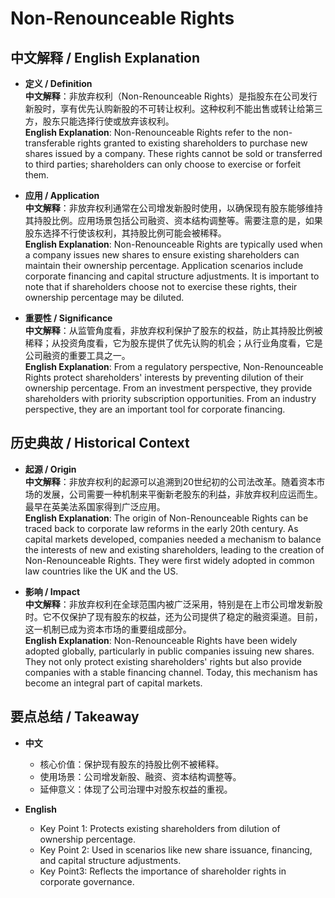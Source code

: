 # Non-Renounceable Rights

## 中文解释 / English Explanation

* **定义 / Definition**  
  **中文解释**：非放弃权利（Non-Renounceable Rights）是指股东在公司发行新股时，享有优先认购新股的不可转让权利。这种权利不能出售或转让给第三方，股东只能选择行使或放弃该权利。  
  **English Explanation**: Non-Renounceable Rights refer to the non-transferable rights granted to existing shareholders to purchase new shares issued by a company. These rights cannot be sold or transferred to third parties; shareholders can only choose to exercise or forfeit them.

* **应用 / Application**  
  **中文解释**：非放弃权利通常在公司增发新股时使用，以确保现有股东能够维持其持股比例。应用场景包括公司融资、资本结构调整等。需要注意的是，如果股东选择不行使该权利，其持股比例可能会被稀释。  
  **English Explanation**: Non-Renounceable Rights are typically used when a company issues new shares to ensure existing shareholders can maintain their ownership percentage. Application scenarios include corporate financing and capital structure adjustments. It is important to note that if shareholders choose not to exercise these rights, their ownership percentage may be diluted.

* **重要性 / Significance**  
  **中文解释**：从监管角度看，非放弃权利保护了股东的权益，防止其持股比例被稀释；从投资角度看，它为股东提供了优先认购的机会；从行业角度看，它是公司融资的重要工具之一。  
  **English Explanation**: From a regulatory perspective, Non-Renounceable Rights protect shareholders' interests by preventing dilution of their ownership percentage. From an investment perspective, they provide shareholders with priority subscription opportunities. From an industry perspective, they are an important tool for corporate financing.

## 历史典故 / Historical Context

* **起源 / Origin**  
  **中文解释**：非放弃权利的起源可以追溯到20世纪初的公司法改革。随着资本市场的发展，公司需要一种机制来平衡新老股东的利益，非放弃权利应运而生。最早在英美法系国家得到广泛应用。  
  **English Explanation**: The origin of Non-Renounceable Rights can be traced back to corporate law reforms in the early 20th century. As capital markets developed, companies needed a mechanism to balance the interests of new and existing shareholders, leading to the creation of Non-Renounceable Rights. They were first widely adopted in common law countries like the UK and the US.

* **影响 / Impact**  
  **中文解释**：非放弃权利在全球范围内被广泛采用，特别是在上市公司增发新股时。它不仅保护了现有股东的权益，还为公司提供了稳定的融资渠道。目前，这一机制已成为资本市场的重要组成部分。  
  **English Explanation**: Non-Renounceable Rights have been widely adopted globally, particularly in public companies issuing new shares. They not only protect existing shareholders' rights but also provide companies with a stable financing channel. Today, this mechanism has become an integral part of capital markets.

## 要点总结 / Takeaway

* **中文**  
  - 核心价值：保护现有股东的持股比例不被稀释。  
  - 使用场景：公司增发新股、融资、资本结构调整等。  
  - 延伸意义：体现了公司治理中对股东权益的重视。

* **English**  
  - Key Point 1: Protects existing shareholders from dilution of ownership percentage.  
  - Key Point 2: Used in scenarios like new share issuance, financing, and capital structure adjustments.  
   - Key Point3: Reflects the importance of shareholder rights in corporate governance.